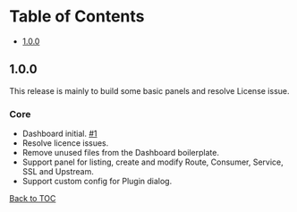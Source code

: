 
<!--
#
# Licensed to the Apache Software Foundation (ASF) under one or more
# contributor license agreements.  See the NOTICE file distributed with
# this work for additional information regarding copyright ownership.
# The ASF licenses this file to You under the Apache License, Version 2.0
# (the "License"); you may not use this file except in compliance with
# the License.  You may obtain a copy of the License at
#
#     http://www.apache.org/licenses/LICENSE-2.0
#
# Unless required by applicable law or agreed to in writing, software
# distributed under the License is distributed on an "AS IS" BASIS,
# WITHOUT WARRANTIES OR CONDITIONS OF ANY KIND, either express or implied.
# See the License for the specific language governing permissions and
# limitations under the License.
#
-->

# Table of Contents

- [1.0.0](#100)

## 1.0.0

This release is mainly to build some basic panels and resolve License issue.

### Core
- Dashboard initial. [#1](https://github.com/apache/incubator-apisix-dashboard/pull/1)
- Resolve licence issues.
- Remove unused files from the Dashboard boilerplate.
- Support panel for listing, create and modify Route, Consumer, Service, SSL and Upstream.
- Support custom config for Plugin dialog.

[Back to TOC](#table-of-contents)
